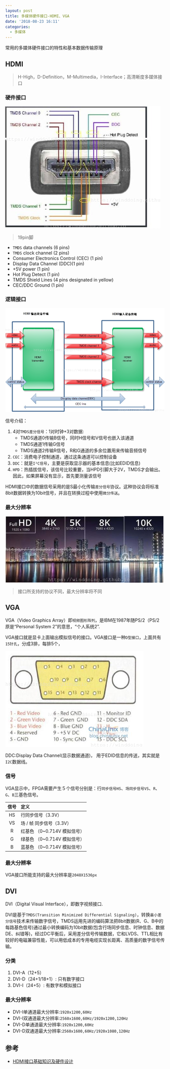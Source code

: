```yaml
---
layout: post
title: 多媒体硬件接口-HDMI、VGA
date: '2018-08-23 16:11'
categories:
  - 多媒体
---
```


常用的多媒体硬件接口的特性和基本数据传输原理

<!--more-->

## HDMI

>H-High，D-Definition，M-Multimedia，I-Interface；高清晰度多媒体接口

### 硬件接口

![hdmi_hardware_port](/images/2018/08/hdmi_hardware_port.png)

>19pin脚
* `TMDS` data channels (6 pins)
* `TMDS` clock channel (2 pins)
* Consumer Electronics Control (CEC) (1 pin)
* Display Data Channel (DDC)(1 pin)
* +5V power (1 pin)
* Hot Plug Detect (1 pin)
* TMDS Shield Lines (4 pins designated in yellow)
* CEC/DDC Ground (1 pin)


### 逻辑接口

![hdmi_in_out](/images/2018/08/hdmi_in_out.png)

信号介绍：
1. 4对`TMDS差分信号`：1对时钟+3对数据:
    - TMDS通道0传输B信号，同时H信号和V信号也嵌入该通道
    - TMDS通道1传输G信号
    - TMDS通道2传输R信号，R和G通道的多余位置用来传输音频信号
2. `CEC`：消费电子控制通道，通过这条通道可以控制设备
3. `DDC`：就是`I²C信号`，主要是获取显示器的基本信息(比如EDID信息)
4. `HPD`：热插拔信号，该信号比较重要，当HPD引脚大于2V，TMDS才会输出。因此，如果屏幕没有显示，首先要测量该信号

HDMI接口中的数据信号采用的是S最小化传输`差分信号`协议。这种协议会将标准8bit数据转换为10bit信号，并且在转换过程中使用`微分传送`。

### 最大分辨率

![hdmi_interface_max_pix](/images/2018/08/hdmi_interface_max_pix.png)
>接口所支持的协议不同，最大分辨率将不同

## VGA

VGA（Video Graphics Array）即`视频图形阵列`，是IBM在1987年随PS/2（PS/2 原是“Personal System 2”的意思，“个人系统2”.

VGA接口就是显卡上面输出模拟信号的接口。VGA接口是一种`D型接口`，上面共有`15针孔`，分成3排，每排5个，

![vga_hardware_port](/images/2018/08/vga_hardware_port.png)

DDC:Display Data Channel(显示数据通道)， 用于EDID信息的传送，其实就是`I2C`数据线。


### 信号

VGA显示中，FPGA需要产生５个信号分别是：行`同步信号HS`、`场同步信号VS`、`R`、`G`、`B`三基色信号。

| 信号 | 定义                         |
|:----:|:-----------------------------|
|  HS  | 行同步信号（3.3V）           |
|  VS  | 场 / 帧 同步信号（3.3V）     |
|  R   | 红基色 （0~0.714V 模拟信号） |
|  G   | 绿基色 （0~0.714V 模拟信号） |
|  B   | 蓝基色 （0~0.714V 模拟信号） |

### 最大分辨率

VGA接口所能支持的最大分辨率是`2048X1536px`

## DVI

DVI（Digital Visual Interface），即数字视频接口.

DVI是基于`TMDS(Transition Minimized Differential Signaling)`，转换`最小差分信号`技术来传输数字信号，TMDS运用先进的编码算法把8bit数据(R、G、B中的每路基色信号)通过最小转换编码为10bit数据(包含行场同步信息、时钟信息、数据DE、纠错等)，经过DC平衡后，采用差分信号传输数据，它和LVDS、TTL相比有较好的电磁兼容性能，可以用低成本的专用电缆实现长距离、高质量的数字信号传输。


### 分类

1. DVI-A（12+5）
2. DVI-D（24+1/18+1）: 只有数字接口
3. DVI-I（24+5）: 有数字和模拟接口

### 最大分辨率

* DVI-I单通道最大分辨率:`1920x1200,60Hz`
* DVI-I双通道最大分辨率:`2560x1600,60Hz/1920x1200,120Hz`
* DVI-D单通道最大分辨率:`1920x1200,60Hz`
* DVI-D双通道最大分辨率:`2560x1600,60Hz/1920x1080,120Hz`

## 参考

* [HDMI接口基础知识及硬件设计](https://blog.csdn.net/huangyangquan/article/details/77487116)
